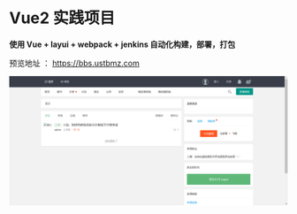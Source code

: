 # Vue2 实践项目



**使用 Vue + layui + webpack  + jenkins 自动化构建，部署，打包**

预览地址 ： https://bbs.ustbmz.com



![image-20221217142011442](/assets/image-20221217142011442.png)
